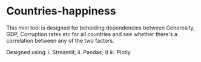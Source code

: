 # Countries-happiness

This mini tool is designed for beholding dependencies between Generosity, GDP, Corruption rates etc for all countries and see
whether there's a correlation between any of the two factors.

Designed using:
  i. Streamlit;
  ii. Pandas;
  \t iii. Plotly
